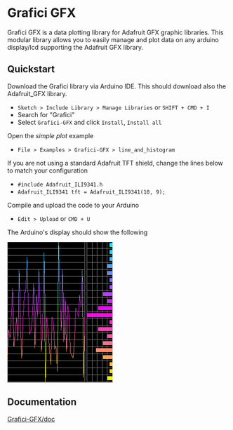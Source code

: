 # Grafici GFX
Grafici GFX is a data plotting library for Adafruit GFX graphic libraries. 
This modular library allows you to easily manage and plot data on any arduino display/lcd supporting the Adafruit GFX library.

## Quickstart

Download the Grafici library via Arduino IDE. This should download also the Adafruit_GFX library.
- `Sketch > Include Library > Manage Libraries` or `SHIFT + CMD + I`
- Search for "Grafici"
- Select `Grafici-GFX` and click `Install`, `Install all`

Open the _simple plot_ example
 - `File > Examples > Grafici-GFX > line_and_histogram`

If you are not using a standard Adafruit TFT shield, change the lines below to match your configuration
- `#include Adafruit_ILI9341.h` 
- `Adafruit_ILI9341 tft = Adafruit_ILI9341(10, 9);`

Compile and upload the code to your Arduino
- `Edit > Upload` or `CMD + U`

The Arduino's display should show the following

![line_and_histogram image](https://raw.githubusercontent.com/cattanimarco/Grafici-Test/master/imgs/examples/line_and_histogram.bmp)

## Documentation
[Grafici-GFX/doc](https://htmlpreview.github.io/?https://github.com/cattanimarco/Grafici-GFX/blob/master/doc/html/class_grafici.html)
